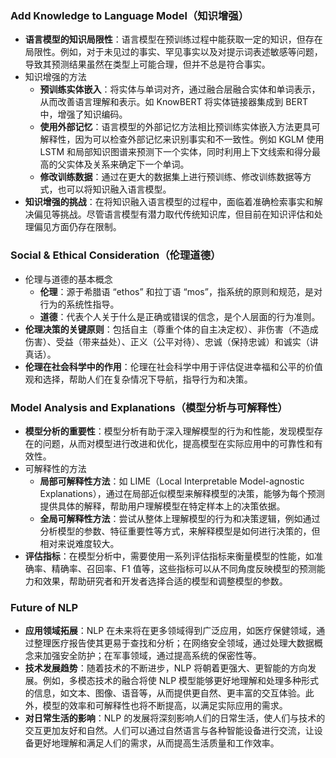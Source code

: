 ### Add Knowledge to Language Model（知识增强）

- **语言模型的知识局限性**：语言模型在预训练过程中能获取一定的知识，但存在局限性。例如，对于未见过的事实、罕见事实以及对提示词表述敏感等问题，导致其预测结果虽然在类型上可能合理，但并不总是符合事实。
- 知识增强的方法
  - **预训练实体嵌入**：将实体与单词对齐，通过融合层融合实体和单词表示，从而改善语言理解和表示。如 KnowBERT 将实体链接器集成到 BERT 中，增强了知识编码。
  - **使用外部记忆**：语言模型的外部记忆方法相比预训练实体嵌入方法更具可解释性，因为可以检查外部记忆来识别事实和不一致性。例如 KGLM 使用 LSTM 和局部知识图谱来预测下一个实体，同时利用上下文线索和得分最高的父实体及关系来确定下一个单词。
  - **修改训练数据**：通过在更大的数据集上进行预训练、修改训练数据等方式，也可以将知识融入语言模型。
- **知识增强的挑战**：在将知识融入语言模型的过程中，面临着准确检索事实和解决偏见等挑战。尽管语言模型有潜力取代传统知识库，但目前在知识评估和处理偏见方面仍存在限制。

### Social & Ethical Consideration（伦理道德）

- 伦理与道德的基本概念
  - **伦理**：源于希腊语 “ethos” 和拉丁语 “mos”，指系统的原则和规范，是对行为的系统性指导。
  - **道德**：代表个人关于什么是正确或错误的信念，是个人层面的行为准则。
- **伦理决策的关键原则**：包括自主（尊重个体的自主决定权）、非伤害（不造成伤害）、受益（带来益处）、正义（公平对待）、忠诚（保持忠诚）和诚实（讲真话）。
- **伦理在社会科学中的作用**：伦理在社会科学中用于评估促进幸福和公平的价值观和选择，帮助人们在复杂情况下导航，指导行为和决策。

### Model Analysis and Explanations（模型分析与可解释性）

- **模型分析的重要性**：模型分析有助于深入理解模型的行为和性能，发现模型存在的问题，从而对模型进行改进和优化，提高模型在实际应用中的可靠性和有效性。
- 可解释性的方法
  - **局部可解释性方法**：如 LIME（Local Interpretable Model-agnostic Explanations），通过在局部近似模型来解释模型的决策，能够为每个预测提供具体的解释，帮助用户理解模型在特定样本上的决策依据。
  - **全局可解释性方法**：尝试从整体上理解模型的行为和决策逻辑，例如通过分析模型的参数、特征重要性等方式，来解释模型是如何进行决策的，但相对来说难度较大。
- **评估指标**：在模型分析中，需要使用一系列评估指标来衡量模型的性能，如准确率、精确率、召回率、F1 值等，这些指标可以从不同角度反映模型的预测能力和效果，帮助研究者和开发者选择合适的模型和调整模型的参数。

### Future of NLP

- **应用领域拓展**：NLP 在未来将在更多领域得到广泛应用，如医疗保健领域，通过整理医疗报告使其更易于查找和分析；在网络安全领域，通过处理大数据概念来加强安全防护；在军事领域，通过提高系统的保密性等。
- **技术发展趋势**：随着技术的不断进步，NLP 将朝着更强大、更智能的方向发展。例如，多模态技术的融合将使 NLP 模型能够更好地理解和处理多种形式的信息，如文本、图像、语音等，从而提供更自然、更丰富的交互体验。此外，模型的效率和可解释性也将不断提高，以满足实际应用的需求。
- **对日常生活的影响**：NLP 的发展将深刻影响人们的日常生活，使人们与技术的交互更加友好和自然。人们可以通过自然语言与各种智能设备进行交流，让设备更好地理解和满足人们的需求，从而提高生活质量和工作效率。